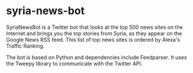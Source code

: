 # syria-news-bot

SyriaNewsBot is a Twitter bot that looks at the top 500 news sites on the Internet and brings you the top stories from Syria, as they appear on the Google News RSS feed. This list of top news sites is ordered by Alexa's Traffic Ranking.

The bot is based on Python and dependencies include Feedparser. It uses the Tweepy library to communicate with the Twitter API.
